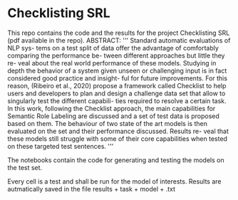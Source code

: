 # Checklisting SRL

This repo contains the code and the results for the project Checklisting SRL (pdf available in the repo).
ABSTRACT:
'''
Standard automatic evaluations of NLP sys-
tems on a test split of data offer the advantage
of comfortably comparing the performance be-
tween different approaches but little they re-
veal about the real world performance of these
models. Studying in depth the behavior of a
system given unseen or challenging input is
in fact considered good practice and insight-
ful for future improvements. For this reason,
(Ribeiro et al., 2020) propose a framework
called Checklist to help users and developers
to plan and design a challenge data set that
allow to singularly test the different capabili-
ties required to resolve a certain task. In this
work, following the Checklist approach, the
main capabilities for Semantic Role Labeling
are discussed and a set of test data is proposed
based on them. The behaviour of two state
of the art models is then evaluated on the set
and their performance discussed. Results re-
veal that these models still struggle with some
of their core capabilities when tested on these
targeted test sentences.
'''

The notebooks contain the code for generating and testing the models on the test set.

Every cell is a test and shall be run for the model of interests. Results are autmatically saved in the file results + task + model + .txt

